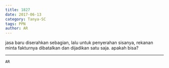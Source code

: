```yaml
---
title: 1827
date: 2017-06-13
category: Tanya-SC
tags: PPN
author: AR
---
```


jasa baru diserahkan sebagian, lalu untuk penyerahan sisanya, rekanan minta fakturnya dibatalkan dan dijadikan satu saja. apakah bisa?

---



`AR`
